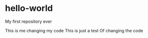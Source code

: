 # hello-world
My first repository ever

This is me changing my code
This is just a test
Of changing the code
